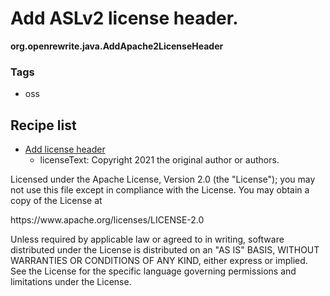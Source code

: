 # Add ASLv2 license header.

**org.openrewrite.java.AddApache2LicenseHeader**  

### Tags

* oss

## Recipe list

* [Add license header](../java/addlicenseheader.md)
  * licenseText: Copyright 2021 the original author or authors.
<p>
Licensed under the Apache License, Version 2.0 (the "License");
you may not use this file except in compliance with the License.
You may obtain a copy of the License at
<p>
https://www.apache.org/licenses/LICENSE-2.0
<p>
Unless required by applicable law or agreed to in writing, software
distributed under the License is distributed on an "AS IS" BASIS,
WITHOUT WARRANTIES OR CONDITIONS OF ANY KIND, either express or implied.
See the License for the specific language governing permissions and
limitations under the License.
